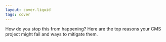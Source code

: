 ```yaml
---
layout: cover.liquid
tags: cover
---
```

How do you stop this from happening? Here are the top reasons your CMS project might fail and ways to mitigate them.
